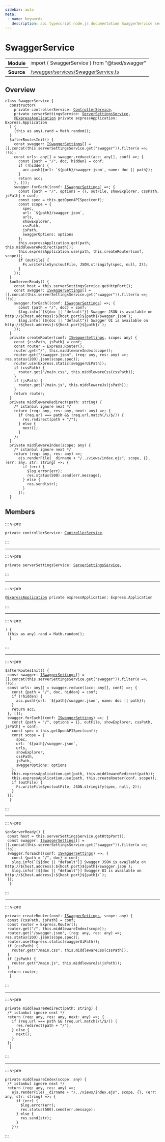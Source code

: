 ```yaml
---
sidebar: auto
meta:
 - name: keywords
   description: api typescript node.js documentation SwaggerService service
---
```

# SwaggerService <Badge text="Service" type="service"/>
<!-- Summary -->
<section class="symbol-info"><table class="is-full-width"><tbody><tr><th>Module</th><td><div class="lang-typescript"><span class="token keyword">import</span> { SwaggerService }&nbsp;<span class="token keyword">from</span>&nbsp;<span class="token string">"@tsed/swagger"</span></div></td></tr><tr><th>Source</th><td><a href="https://github.com/Romakita/ts-express-decorators/blob/v4.30.2/src//swagger/services/SwaggerService.ts#L0-L0">/swagger/services/SwaggerService.ts</a></td></tr></tbody></table></section>

<!-- Overview -->
## Overview


<pre><code class="typescript-lang "><span class="token keyword">class</span> SwaggerService <span class="token punctuation">{</span>
  <span class="token keyword">constructor</span><span class="token punctuation">(</span>
    <span class="token keyword">private</span> controllerService<span class="token punctuation">:</span> <a href="/api/common/mvc/services/ControllerService.html"><span class="token">ControllerService</span></a><span class="token punctuation">,</span>
    <span class="token keyword">private</span> serverSettingsService<span class="token punctuation">:</span> <a href="/api/common/config/services/ServerSettingsService.html"><span class="token">ServerSettingsService</span></a><span class="token punctuation">,</span>
    @<a href="/api/common/mvc/decorators/class/ExpressApplication.html"><span class="token">ExpressApplication</span></a> <span class="token keyword">private</span> expressApplication<span class="token punctuation">:</span> Express.Application
  <span class="token punctuation">)</span> <span class="token punctuation">{</span>
    <span class="token punctuation">(</span>this <span class="token keyword">as</span> <span class="token keyword">any</span><span class="token punctuation">)</span>.rand<span class="token punctuation"> = </span>Math.<span class="token function">random</span><span class="token punctuation">(</span><span class="token punctuation">)</span><span class="token punctuation">;</span>
  <span class="token punctuation">}</span>
  $<span class="token function">afterRoutesInit</span><span class="token punctuation">(</span><span class="token punctuation">)</span> <span class="token punctuation">{</span>
    <span class="token keyword">const</span> swagger<span class="token punctuation">:</span> <a href="/api/swagger/interfaces/ISwaggerSettings.html"><span class="token">ISwaggerSettings</span></a><span class="token punctuation">[</span><span class="token punctuation">]</span><span class="token punctuation"> = </span><span class="token punctuation">[</span><span class="token punctuation">]</span>.<span class="token function">concat</span><span class="token punctuation">(</span>this.serverSettingsService.<span class="token function">get</span><span class="token punctuation">(</span>"swagger"<span class="token punctuation">)</span><span class="token punctuation">)</span>.<span class="token function">filter</span><span class="token punctuation">(</span>o =&gt<span class="token punctuation">;</span> !!o<span class="token punctuation">)</span><span class="token punctuation">;</span>
    <span class="token keyword">const</span> urls<span class="token punctuation">:</span> <span class="token keyword">any</span><span class="token punctuation">[</span><span class="token punctuation">]</span><span class="token punctuation"> = </span>swagger.<span class="token function">reduce</span><span class="token punctuation">(</span><span class="token punctuation">(</span>acc<span class="token punctuation">:</span> <span class="token keyword">any</span><span class="token punctuation">[</span><span class="token punctuation">]</span><span class="token punctuation">,</span> conf<span class="token punctuation">)</span> =&gt<span class="token punctuation">;</span> <span class="token punctuation">{</span>
      <span class="token keyword">const</span> <span class="token punctuation">{</span>path<span class="token punctuation"> = </span>"/"<span class="token punctuation">,</span> doc<span class="token punctuation">,</span> hidden<span class="token punctuation">}</span><span class="token punctuation"> = </span>conf<span class="token punctuation">;</span>
      if <span class="token punctuation">(</span>!hidden<span class="token punctuation">)</span> <span class="token punctuation">{</span>
        acc.<span class="token function">push</span><span class="token punctuation">(</span><span class="token punctuation">{</span>url<span class="token punctuation">:</span> `$<span class="token punctuation">{</span>path<span class="token punctuation">}</span>/swagger.json`<span class="token punctuation">,</span> name<span class="token punctuation">:</span> doc || path<span class="token punctuation">}</span><span class="token punctuation">)</span><span class="token punctuation">;</span>
      <span class="token punctuation">}</span>
      return acc<span class="token punctuation">;</span>
    <span class="token punctuation">}</span><span class="token punctuation">,</span> <span class="token punctuation">[</span><span class="token punctuation">]</span><span class="token punctuation">)</span><span class="token punctuation">;</span>
    swagger.<span class="token function">forEach</span><span class="token punctuation">(</span><span class="token punctuation">(</span>conf<span class="token punctuation">:</span> <a href="/api/swagger/interfaces/ISwaggerSettings.html"><span class="token">ISwaggerSettings</span></a><span class="token punctuation">)</span> =&gt<span class="token punctuation">;</span> <span class="token punctuation">{</span>
      <span class="token keyword">const</span> <span class="token punctuation">{</span>path<span class="token punctuation"> = </span>"/"<span class="token punctuation">,</span> options<span class="token punctuation"> = </span><span class="token punctuation">{</span><span class="token punctuation">}</span><span class="token punctuation">,</span> outFile<span class="token punctuation">,</span> showExplorer<span class="token punctuation">,</span> cssPath<span class="token punctuation">,</span> jsPath<span class="token punctuation">}</span><span class="token punctuation"> = </span>conf<span class="token punctuation">;</span>
      <span class="token keyword">const</span> spec<span class="token punctuation"> = </span>this.<span class="token function">getOpenAPISpec</span><span class="token punctuation">(</span>conf<span class="token punctuation">)</span><span class="token punctuation">;</span>
      <span class="token keyword">const</span> scope<span class="token punctuation"> = </span><span class="token punctuation">{</span>
        spec<span class="token punctuation">,</span>
        url<span class="token punctuation">:</span> `$<span class="token punctuation">{</span>path<span class="token punctuation">}</span>/swagger.json`<span class="token punctuation">,</span>
        urls<span class="token punctuation">,</span>
        showExplorer<span class="token punctuation">,</span>
        cssPath<span class="token punctuation">,</span>
        jsPath<span class="token punctuation">,</span>
        swaggerOptions<span class="token punctuation">:</span> options
      <span class="token punctuation">}</span><span class="token punctuation">;</span>
      this.expressApplication.<span class="token function">get</span><span class="token punctuation">(</span>path<span class="token punctuation">,</span> this.<span class="token function">middlewareRedirect</span><span class="token punctuation">(</span>path<span class="token punctuation">)</span><span class="token punctuation">)</span><span class="token punctuation">;</span>
      this.expressApplication.<span class="token function">use</span><span class="token punctuation">(</span>path<span class="token punctuation">,</span> this.<span class="token function">createRouter</span><span class="token punctuation">(</span>conf<span class="token punctuation">,</span> scope<span class="token punctuation">)</span><span class="token punctuation">)</span><span class="token punctuation">;</span>
      if <span class="token punctuation">(</span>outFile<span class="token punctuation">)</span> <span class="token punctuation">{</span>
        Fs.<span class="token function">writeFileSync</span><span class="token punctuation">(</span>outFile<span class="token punctuation">,</span> JSON.<span class="token function">stringify</span><span class="token punctuation">(</span>spec<span class="token punctuation">,</span> null<span class="token punctuation">,</span> 2<span class="token punctuation">)</span><span class="token punctuation">)</span><span class="token punctuation">;</span>
      <span class="token punctuation">}</span>
    <span class="token punctuation">}</span><span class="token punctuation">)</span><span class="token punctuation">;</span>
  <span class="token punctuation">}</span>
  $<span class="token function">onServerReady</span><span class="token punctuation">(</span><span class="token punctuation">)</span> <span class="token punctuation">{</span>
    <span class="token keyword">const</span> host<span class="token punctuation"> = </span>this.serverSettingsService.<span class="token function">getHttpPort</span><span class="token punctuation">(</span><span class="token punctuation">)</span><span class="token punctuation">;</span>
    <span class="token keyword">const</span> swagger<span class="token punctuation">:</span> <a href="/api/swagger/interfaces/ISwaggerSettings.html"><span class="token">ISwaggerSettings</span></a><span class="token punctuation">[</span><span class="token punctuation">]</span><span class="token punctuation"> = </span><span class="token punctuation">[</span><span class="token punctuation">]</span>.<span class="token function">concat</span><span class="token punctuation">(</span>this.serverSettingsService.<span class="token function">get</span><span class="token punctuation">(</span>"swagger"<span class="token punctuation">)</span><span class="token punctuation">)</span>.<span class="token function">filter</span><span class="token punctuation">(</span>o =&gt<span class="token punctuation">;</span> !!o<span class="token punctuation">)</span><span class="token punctuation">;</span>
    swagger.<span class="token function">forEach</span><span class="token punctuation">(</span><span class="token punctuation">(</span>conf<span class="token punctuation">:</span> <a href="/api/swagger/interfaces/ISwaggerSettings.html"><span class="token">ISwaggerSettings</span></a><span class="token punctuation">)</span> =&gt<span class="token punctuation">;</span> <span class="token punctuation">{</span>
      <span class="token keyword">const</span> <span class="token punctuation">{</span>path<span class="token punctuation"> = </span>"/"<span class="token punctuation">,</span> doc<span class="token punctuation">}</span><span class="token punctuation"> = </span>conf<span class="token punctuation">;</span>
      $log.<span class="token function">info</span><span class="token punctuation">(</span>`<span class="token punctuation">[</span>$<span class="token punctuation">{</span>doc || "default"<span class="token punctuation">}</span><span class="token punctuation">]</span> Swagger JSON is available on http<span class="token punctuation">:</span>//$<span class="token punctuation">{</span>host.address<span class="token punctuation">}</span><span class="token punctuation">:</span>$<span class="token punctuation">{</span>host.port<span class="token punctuation">}</span>$<span class="token punctuation">{</span>path<span class="token punctuation">}</span>/swagger.json`<span class="token punctuation">)</span><span class="token punctuation">;</span>
      $log.<span class="token function">info</span><span class="token punctuation">(</span>`<span class="token punctuation">[</span>$<span class="token punctuation">{</span>doc || "default"<span class="token punctuation">}</span><span class="token punctuation">]</span> Swagger UI is available on http<span class="token punctuation">:</span>//$<span class="token punctuation">{</span>host.address<span class="token punctuation">}</span><span class="token punctuation">:</span>$<span class="token punctuation">{</span>host.port<span class="token punctuation">}</span>$<span class="token punctuation">{</span>path<span class="token punctuation">}</span>/`<span class="token punctuation">)</span><span class="token punctuation">;</span>
    <span class="token punctuation">}</span><span class="token punctuation">)</span><span class="token punctuation">;</span>
  <span class="token punctuation">}</span>
  <span class="token keyword">private</span> <span class="token function">createRouter</span><span class="token punctuation">(</span>conf<span class="token punctuation">:</span> <a href="/api/swagger/interfaces/ISwaggerSettings.html"><span class="token">ISwaggerSettings</span></a><span class="token punctuation">,</span> scope<span class="token punctuation">:</span> <span class="token keyword">any</span><span class="token punctuation">)</span> <span class="token punctuation">{</span>
    <span class="token keyword">const</span> <span class="token punctuation">{</span>cssPath<span class="token punctuation">,</span> jsPath<span class="token punctuation">}</span><span class="token punctuation"> = </span>conf<span class="token punctuation">;</span>
    <span class="token keyword">const</span> router<span class="token punctuation"> = </span>Express.<span class="token function">Router</span><span class="token punctuation">(</span><span class="token punctuation">)</span><span class="token punctuation">;</span>
    router.<span class="token function">get</span><span class="token punctuation">(</span>"/"<span class="token punctuation">,</span> this.<span class="token function">middlewareIndex</span><span class="token punctuation">(</span>scope<span class="token punctuation">)</span><span class="token punctuation">)</span><span class="token punctuation">;</span>
    router.<span class="token function">get</span><span class="token punctuation">(</span>"/swagger.json"<span class="token punctuation">,</span> <span class="token punctuation">(</span>req<span class="token punctuation">:</span> <span class="token keyword">any</span><span class="token punctuation">,</span> res<span class="token punctuation">:</span> <span class="token keyword">any</span><span class="token punctuation">)</span> =&gt<span class="token punctuation">;</span> res.<span class="token function">status</span><span class="token punctuation">(</span>200<span class="token punctuation">)</span>.<span class="token function">json</span><span class="token punctuation">(</span>scope.spec<span class="token punctuation">)</span><span class="token punctuation">)</span><span class="token punctuation">;</span>
    router.<span class="token function">use</span><span class="token punctuation">(</span>Express.<span class="token keyword">static</span><span class="token punctuation">(</span>swaggerUiPath<span class="token punctuation">)</span><span class="token punctuation">)</span><span class="token punctuation">;</span>
    if <span class="token punctuation">(</span>cssPath<span class="token punctuation">)</span> <span class="token punctuation">{</span>
      router.<span class="token function">get</span><span class="token punctuation">(</span>"/main.css"<span class="token punctuation">,</span> this.<span class="token function">middlewareCss</span><span class="token punctuation">(</span>cssPath<span class="token punctuation">)</span><span class="token punctuation">)</span><span class="token punctuation">;</span>
    <span class="token punctuation">}</span>
    if <span class="token punctuation">(</span>jsPath<span class="token punctuation">)</span> <span class="token punctuation">{</span>
      router.<span class="token function">get</span><span class="token punctuation">(</span>"/main.js"<span class="token punctuation">,</span> this.<span class="token function">middlewareJs</span><span class="token punctuation">(</span>jsPath<span class="token punctuation">)</span><span class="token punctuation">)</span><span class="token punctuation">;</span>
    <span class="token punctuation">}</span>
    return router<span class="token punctuation">;</span>
  <span class="token punctuation">}</span>
  <span class="token keyword">private</span> <span class="token function">middlewareRedirect</span><span class="token punctuation">(</span>path<span class="token punctuation">:</span> <span class="token keyword">string</span><span class="token punctuation">)</span> <span class="token punctuation">{</span>
    /* istanbul ignore next */
    return <span class="token punctuation">(</span>req<span class="token punctuation">:</span> <span class="token keyword">any</span><span class="token punctuation">,</span> res<span class="token punctuation">:</span> <span class="token keyword">any</span><span class="token punctuation">,</span> next<span class="token punctuation">:</span> <span class="token keyword">any</span><span class="token punctuation">)</span> =&gt<span class="token punctuation">;</span> <span class="token punctuation">{</span>
      if <span class="token punctuation">(</span>req.url === path && !req.url.<span class="token function">match</span><span class="token punctuation">(</span>/\/$/<span class="token punctuation">)</span><span class="token punctuation">)</span> <span class="token punctuation">{</span>
        res.<span class="token function">redirect</span><span class="token punctuation">(</span>path + "/"<span class="token punctuation">)</span><span class="token punctuation">;</span>
      <span class="token punctuation">}</span> else <span class="token punctuation">{</span>
        <span class="token function">next</span><span class="token punctuation">(</span><span class="token punctuation">)</span><span class="token punctuation">;</span>
      <span class="token punctuation">}</span>
    <span class="token punctuation">}</span><span class="token punctuation">;</span>
  <span class="token punctuation">}</span>
  <span class="token keyword">private</span> <span class="token function">middlewareIndex</span><span class="token punctuation">(</span>scope<span class="token punctuation">:</span> <span class="token keyword">any</span><span class="token punctuation">)</span> <span class="token punctuation">{</span>
    /* istanbul ignore next */
    return <span class="token punctuation">(</span>req<span class="token punctuation">:</span> <span class="token keyword">any</span><span class="token punctuation">,</span> res<span class="token punctuation">:</span> <span class="token keyword">any</span><span class="token punctuation">)</span> =&gt<span class="token punctuation">;</span>
      ejs.<span class="token function">renderFile</span><span class="token punctuation">(</span>__dirname + "/../views/index.ejs"<span class="token punctuation">,</span> scope<span class="token punctuation">,</span> <span class="token punctuation">{</span><span class="token punctuation">}</span><span class="token punctuation">,</span> <span class="token punctuation">(</span>err<span class="token punctuation">:</span> <span class="token keyword">any</span><span class="token punctuation">,</span> str<span class="token punctuation">:</span> <span class="token keyword">string</span><span class="token punctuation">)</span> =&gt<span class="token punctuation">;</span> <span class="token punctuation">{</span>
        if <span class="token punctuation">(</span>err<span class="token punctuation">)</span> <span class="token punctuation">{</span>
          $log.<span class="token function">error</span><span class="token punctuation">(</span>err<span class="token punctuation">)</span><span class="token punctuation">;</span>
          res.<span class="token function">status</span><span class="token punctuation">(</span>500<span class="token punctuation">)</span>.<span class="token function">send</span><span class="token punctuation">(</span>err.message<span class="token punctuation">)</span><span class="token punctuation">;</span>
        <span class="token punctuation">}</span> else <span class="token punctuation">{</span>
          res.<span class="token function">send</span><span class="token punctuation">(</span>str<span class="token punctuation">)</span><span class="token punctuation">;</span>
        <span class="token punctuation">}</span>
      <span class="token punctuation">}</span><span class="token punctuation">)</span><span class="token punctuation">;</span>
  <span class="token punctuation">}</span></code></pre>



<!-- Members -->




## Members


::: v-pre

<div class="method-overview">
<pre><code class="typescript-lang "><span class="token keyword">private</span> controllerService<span class="token punctuation">:</span> <a href="/api/common/mvc/services/ControllerService.html"><span class="token">ControllerService</span></a><span class="token punctuation">,</span></code></pre>

</div>



:::



***



::: v-pre

<div class="method-overview">
<pre><code class="typescript-lang "><span class="token keyword">private</span> serverSettingsService<span class="token punctuation">:</span> <a href="/api/common/config/services/ServerSettingsService.html"><span class="token">ServerSettingsService</span></a><span class="token punctuation">,</span></code></pre>

</div>



:::



***



::: v-pre

<div class="method-overview">
<pre><code class="typescript-lang ">@<a href="/api/common/mvc/decorators/class/ExpressApplication.html"><span class="token">ExpressApplication</span></a> <span class="token keyword">private</span> expressApplication<span class="token punctuation">:</span> Express.Application</code></pre>

</div>



:::



***



::: v-pre

<div class="method-overview">
<pre><code class="typescript-lang "><span class="token punctuation">)</span> <span class="token punctuation">{</span>
 <span class="token punctuation">(</span>this <span class="token keyword">as</span> <span class="token keyword">any</span><span class="token punctuation">)</span>.rand<span class="token punctuation"> = </span>Math.<span class="token function">random</span><span class="token punctuation">(</span><span class="token punctuation">)</span><span class="token punctuation">;</span>
  <span class="token punctuation">}</span></code></pre>

</div>



:::



***



::: v-pre

<div class="method-overview">
<pre><code class="typescript-lang ">$<span class="token function">afterRoutesInit</span><span class="token punctuation">(</span><span class="token punctuation">)</span> <span class="token punctuation">{</span>
 <span class="token keyword">const</span> swagger<span class="token punctuation">:</span> <a href="/api/swagger/interfaces/ISwaggerSettings.html"><span class="token">ISwaggerSettings</span></a><span class="token punctuation">[</span><span class="token punctuation">]</span><span class="token punctuation"> = </span><span class="token punctuation">[</span><span class="token punctuation">]</span>.<span class="token function">concat</span><span class="token punctuation">(</span>this.serverSettingsService.<span class="token function">get</span><span class="token punctuation">(</span>"swagger"<span class="token punctuation">)</span><span class="token punctuation">)</span>.<span class="token function">filter</span><span class="token punctuation">(</span>o =&gt<span class="token punctuation">;</span> !!o<span class="token punctuation">)</span><span class="token punctuation">;</span>
 <span class="token keyword">const</span> urls<span class="token punctuation">:</span> <span class="token keyword">any</span><span class="token punctuation">[</span><span class="token punctuation">]</span><span class="token punctuation"> = </span>swagger.<span class="token function">reduce</span><span class="token punctuation">(</span><span class="token punctuation">(</span>acc<span class="token punctuation">:</span> <span class="token keyword">any</span><span class="token punctuation">[</span><span class="token punctuation">]</span><span class="token punctuation">,</span> conf<span class="token punctuation">)</span> =&gt<span class="token punctuation">;</span> <span class="token punctuation">{</span>
   <span class="token keyword">const</span> <span class="token punctuation">{</span>path<span class="token punctuation"> = </span>"/"<span class="token punctuation">,</span> doc<span class="token punctuation">,</span> hidden<span class="token punctuation">}</span><span class="token punctuation"> = </span>conf<span class="token punctuation">;</span>
   if <span class="token punctuation">(</span>!hidden<span class="token punctuation">)</span> <span class="token punctuation">{</span>
     acc.<span class="token function">push</span><span class="token punctuation">(</span><span class="token punctuation">{</span>url<span class="token punctuation">:</span> `$<span class="token punctuation">{</span>path<span class="token punctuation">}</span>/swagger.json`<span class="token punctuation">,</span> name<span class="token punctuation">:</span> doc || path<span class="token punctuation">}</span><span class="token punctuation">)</span><span class="token punctuation">;</span>
   <span class="token punctuation">}</span>
   return acc<span class="token punctuation">;</span>
 <span class="token punctuation">}</span><span class="token punctuation">,</span> <span class="token punctuation">[</span><span class="token punctuation">]</span><span class="token punctuation">)</span><span class="token punctuation">;</span>
 swagger.<span class="token function">forEach</span><span class="token punctuation">(</span><span class="token punctuation">(</span>conf<span class="token punctuation">:</span> <a href="/api/swagger/interfaces/ISwaggerSettings.html"><span class="token">ISwaggerSettings</span></a><span class="token punctuation">)</span> =&gt<span class="token punctuation">;</span> <span class="token punctuation">{</span>
   <span class="token keyword">const</span> <span class="token punctuation">{</span>path<span class="token punctuation"> = </span>"/"<span class="token punctuation">,</span> options<span class="token punctuation"> = </span><span class="token punctuation">{</span><span class="token punctuation">}</span><span class="token punctuation">,</span> outFile<span class="token punctuation">,</span> showExplorer<span class="token punctuation">,</span> cssPath<span class="token punctuation">,</span> jsPath<span class="token punctuation">}</span><span class="token punctuation"> = </span>conf<span class="token punctuation">;</span>
   <span class="token keyword">const</span> spec<span class="token punctuation"> = </span>this.<span class="token function">getOpenAPISpec</span><span class="token punctuation">(</span>conf<span class="token punctuation">)</span><span class="token punctuation">;</span>
   <span class="token keyword">const</span> scope<span class="token punctuation"> = </span><span class="token punctuation">{</span>
     spec<span class="token punctuation">,</span>
     url<span class="token punctuation">:</span> `$<span class="token punctuation">{</span>path<span class="token punctuation">}</span>/swagger.json`<span class="token punctuation">,</span>
     urls<span class="token punctuation">,</span>
     showExplorer<span class="token punctuation">,</span>
     cssPath<span class="token punctuation">,</span>
     jsPath<span class="token punctuation">,</span>
     swaggerOptions<span class="token punctuation">:</span> options
   <span class="token punctuation">}</span><span class="token punctuation">;</span>
   this.expressApplication.<span class="token function">get</span><span class="token punctuation">(</span>path<span class="token punctuation">,</span> this.<span class="token function">middlewareRedirect</span><span class="token punctuation">(</span>path<span class="token punctuation">)</span><span class="token punctuation">)</span><span class="token punctuation">;</span>
   this.expressApplication.<span class="token function">use</span><span class="token punctuation">(</span>path<span class="token punctuation">,</span> this.<span class="token function">createRouter</span><span class="token punctuation">(</span>conf<span class="token punctuation">,</span> scope<span class="token punctuation">)</span><span class="token punctuation">)</span><span class="token punctuation">;</span>
   if <span class="token punctuation">(</span>outFile<span class="token punctuation">)</span> <span class="token punctuation">{</span>
     Fs.<span class="token function">writeFileSync</span><span class="token punctuation">(</span>outFile<span class="token punctuation">,</span> JSON.<span class="token function">stringify</span><span class="token punctuation">(</span>spec<span class="token punctuation">,</span> null<span class="token punctuation">,</span> 2<span class="token punctuation">)</span><span class="token punctuation">)</span><span class="token punctuation">;</span>
   <span class="token punctuation">}</span>
 <span class="token punctuation">}</span><span class="token punctuation">)</span><span class="token punctuation">;</span>
  <span class="token punctuation">}</span></code></pre>

</div>



:::



***



::: v-pre

<div class="method-overview">
<pre><code class="typescript-lang ">$<span class="token function">onServerReady</span><span class="token punctuation">(</span><span class="token punctuation">)</span> <span class="token punctuation">{</span>
 <span class="token keyword">const</span> host<span class="token punctuation"> = </span>this.serverSettingsService.<span class="token function">getHttpPort</span><span class="token punctuation">(</span><span class="token punctuation">)</span><span class="token punctuation">;</span>
 <span class="token keyword">const</span> swagger<span class="token punctuation">:</span> <a href="/api/swagger/interfaces/ISwaggerSettings.html"><span class="token">ISwaggerSettings</span></a><span class="token punctuation">[</span><span class="token punctuation">]</span><span class="token punctuation"> = </span><span class="token punctuation">[</span><span class="token punctuation">]</span>.<span class="token function">concat</span><span class="token punctuation">(</span>this.serverSettingsService.<span class="token function">get</span><span class="token punctuation">(</span>"swagger"<span class="token punctuation">)</span><span class="token punctuation">)</span>.<span class="token function">filter</span><span class="token punctuation">(</span>o =&gt<span class="token punctuation">;</span> !!o<span class="token punctuation">)</span><span class="token punctuation">;</span>
 swagger.<span class="token function">forEach</span><span class="token punctuation">(</span><span class="token punctuation">(</span>conf<span class="token punctuation">:</span> <a href="/api/swagger/interfaces/ISwaggerSettings.html"><span class="token">ISwaggerSettings</span></a><span class="token punctuation">)</span> =&gt<span class="token punctuation">;</span> <span class="token punctuation">{</span>
   <span class="token keyword">const</span> <span class="token punctuation">{</span>path<span class="token punctuation"> = </span>"/"<span class="token punctuation">,</span> doc<span class="token punctuation">}</span><span class="token punctuation"> = </span>conf<span class="token punctuation">;</span>
   $log.<span class="token function">info</span><span class="token punctuation">(</span>`<span class="token punctuation">[</span>$<span class="token punctuation">{</span>doc || "default"<span class="token punctuation">}</span><span class="token punctuation">]</span> Swagger JSON is available on http<span class="token punctuation">:</span>//$<span class="token punctuation">{</span>host.address<span class="token punctuation">}</span><span class="token punctuation">:</span>$<span class="token punctuation">{</span>host.port<span class="token punctuation">}</span>$<span class="token punctuation">{</span>path<span class="token punctuation">}</span>/swagger.json`<span class="token punctuation">)</span><span class="token punctuation">;</span>
   $log.<span class="token function">info</span><span class="token punctuation">(</span>`<span class="token punctuation">[</span>$<span class="token punctuation">{</span>doc || "default"<span class="token punctuation">}</span><span class="token punctuation">]</span> Swagger UI is available on http<span class="token punctuation">:</span>//$<span class="token punctuation">{</span>host.address<span class="token punctuation">}</span><span class="token punctuation">:</span>$<span class="token punctuation">{</span>host.port<span class="token punctuation">}</span>$<span class="token punctuation">{</span>path<span class="token punctuation">}</span>/`<span class="token punctuation">)</span><span class="token punctuation">;</span>
 <span class="token punctuation">}</span><span class="token punctuation">)</span><span class="token punctuation">;</span>
  <span class="token punctuation">}</span></code></pre>

</div>



:::



***



::: v-pre

<div class="method-overview">
<pre><code class="typescript-lang "><span class="token keyword">private</span> <span class="token function">createRouter</span><span class="token punctuation">(</span>conf<span class="token punctuation">:</span> <a href="/api/swagger/interfaces/ISwaggerSettings.html"><span class="token">ISwaggerSettings</span></a><span class="token punctuation">,</span> scope<span class="token punctuation">:</span> <span class="token keyword">any</span><span class="token punctuation">)</span> <span class="token punctuation">{</span>
 <span class="token keyword">const</span> <span class="token punctuation">{</span>cssPath<span class="token punctuation">,</span> jsPath<span class="token punctuation">}</span><span class="token punctuation"> = </span>conf<span class="token punctuation">;</span>
 <span class="token keyword">const</span> router<span class="token punctuation"> = </span>Express.<span class="token function">Router</span><span class="token punctuation">(</span><span class="token punctuation">)</span><span class="token punctuation">;</span>
 router.<span class="token function">get</span><span class="token punctuation">(</span>"/"<span class="token punctuation">,</span> this.<span class="token function">middlewareIndex</span><span class="token punctuation">(</span>scope<span class="token punctuation">)</span><span class="token punctuation">)</span><span class="token punctuation">;</span>
 router.<span class="token function">get</span><span class="token punctuation">(</span>"/swagger.json"<span class="token punctuation">,</span> <span class="token punctuation">(</span>req<span class="token punctuation">:</span> <span class="token keyword">any</span><span class="token punctuation">,</span> res<span class="token punctuation">:</span> <span class="token keyword">any</span><span class="token punctuation">)</span> =&gt<span class="token punctuation">;</span> res.<span class="token function">status</span><span class="token punctuation">(</span>200<span class="token punctuation">)</span>.<span class="token function">json</span><span class="token punctuation">(</span>scope.spec<span class="token punctuation">)</span><span class="token punctuation">)</span><span class="token punctuation">;</span>
 router.<span class="token function">use</span><span class="token punctuation">(</span>Express.<span class="token keyword">static</span><span class="token punctuation">(</span>swaggerUiPath<span class="token punctuation">)</span><span class="token punctuation">)</span><span class="token punctuation">;</span>
 if <span class="token punctuation">(</span>cssPath<span class="token punctuation">)</span> <span class="token punctuation">{</span>
   router.<span class="token function">get</span><span class="token punctuation">(</span>"/main.css"<span class="token punctuation">,</span> this.<span class="token function">middlewareCss</span><span class="token punctuation">(</span>cssPath<span class="token punctuation">)</span><span class="token punctuation">)</span><span class="token punctuation">;</span>
 <span class="token punctuation">}</span>
 if <span class="token punctuation">(</span>jsPath<span class="token punctuation">)</span> <span class="token punctuation">{</span>
   router.<span class="token function">get</span><span class="token punctuation">(</span>"/main.js"<span class="token punctuation">,</span> this.<span class="token function">middlewareJs</span><span class="token punctuation">(</span>jsPath<span class="token punctuation">)</span><span class="token punctuation">)</span><span class="token punctuation">;</span>
 <span class="token punctuation">}</span>
 return router<span class="token punctuation">;</span>
  <span class="token punctuation">}</span></code></pre>

</div>



:::



***



::: v-pre

<div class="method-overview">
<pre><code class="typescript-lang "><span class="token keyword">private</span> <span class="token function">middlewareRedirect</span><span class="token punctuation">(</span>path<span class="token punctuation">:</span> <span class="token keyword">string</span><span class="token punctuation">)</span> <span class="token punctuation">{</span>
 /* istanbul ignore next */
 return <span class="token punctuation">(</span>req<span class="token punctuation">:</span> <span class="token keyword">any</span><span class="token punctuation">,</span> res<span class="token punctuation">:</span> <span class="token keyword">any</span><span class="token punctuation">,</span> next<span class="token punctuation">:</span> <span class="token keyword">any</span><span class="token punctuation">)</span> =&gt<span class="token punctuation">;</span> <span class="token punctuation">{</span>
   if <span class="token punctuation">(</span>req.url === path && !req.url.<span class="token function">match</span><span class="token punctuation">(</span>/\/$/<span class="token punctuation">)</span><span class="token punctuation">)</span> <span class="token punctuation">{</span>
     res.<span class="token function">redirect</span><span class="token punctuation">(</span>path + "/"<span class="token punctuation">)</span><span class="token punctuation">;</span>
   <span class="token punctuation">}</span> else <span class="token punctuation">{</span>
     <span class="token function">next</span><span class="token punctuation">(</span><span class="token punctuation">)</span><span class="token punctuation">;</span>
   <span class="token punctuation">}</span>
 <span class="token punctuation">}</span><span class="token punctuation">;</span>
  <span class="token punctuation">}</span></code></pre>

</div>



:::



***



::: v-pre

<div class="method-overview">
<pre><code class="typescript-lang "><span class="token keyword">private</span> <span class="token function">middlewareIndex</span><span class="token punctuation">(</span>scope<span class="token punctuation">:</span> <span class="token keyword">any</span><span class="token punctuation">)</span> <span class="token punctuation">{</span>
 /* istanbul ignore next */
 return <span class="token punctuation">(</span>req<span class="token punctuation">:</span> <span class="token keyword">any</span><span class="token punctuation">,</span> res<span class="token punctuation">:</span> <span class="token keyword">any</span><span class="token punctuation">)</span> =&gt<span class="token punctuation">;</span>
   ejs.<span class="token function">renderFile</span><span class="token punctuation">(</span>__dirname + "/../views/index.ejs"<span class="token punctuation">,</span> scope<span class="token punctuation">,</span> <span class="token punctuation">{</span><span class="token punctuation">}</span><span class="token punctuation">,</span> <span class="token punctuation">(</span>err<span class="token punctuation">:</span> <span class="token keyword">any</span><span class="token punctuation">,</span> str<span class="token punctuation">:</span> <span class="token keyword">string</span><span class="token punctuation">)</span> =&gt<span class="token punctuation">;</span> <span class="token punctuation">{</span>
     if <span class="token punctuation">(</span>err<span class="token punctuation">)</span> <span class="token punctuation">{</span>
       $log.<span class="token function">error</span><span class="token punctuation">(</span>err<span class="token punctuation">)</span><span class="token punctuation">;</span>
       res.<span class="token function">status</span><span class="token punctuation">(</span>500<span class="token punctuation">)</span>.<span class="token function">send</span><span class="token punctuation">(</span>err.message<span class="token punctuation">)</span><span class="token punctuation">;</span>
     <span class="token punctuation">}</span> else <span class="token punctuation">{</span>
       res.<span class="token function">send</span><span class="token punctuation">(</span>str<span class="token punctuation">)</span><span class="token punctuation">;</span>
     <span class="token punctuation">}</span>
   <span class="token punctuation">}</span><span class="token punctuation">)</span><span class="token punctuation">;</span></code></pre>

</div>



:::
